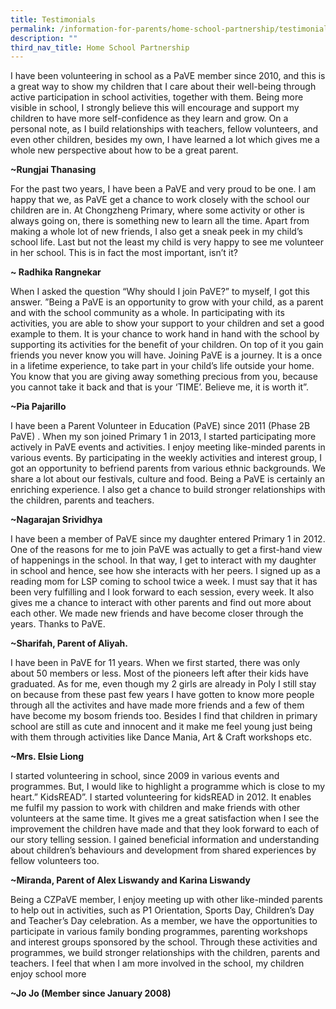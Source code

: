 ```yaml
---
title: Testimonials
permalink: /information-for-parents/home-school-partnership/testimonials/
description: ""
third_nav_title: Home School Partnership
---
```

<p>I have been volunteering in school as a PaVE member since 2010, and this is a great way to show my children that I care about their well-being through active participation in school activities, together with them. Being more visible in school, I strongly believe this will encourage and support my children to have more self-confidence as they learn and grow. On a personal note, as I build relationships with teachers, fellow volunteers, and even other children, besides my own, I have learned a lot which gives me a whole new perspective about how to be a great parent.</p>
<p><strong>~Rungjai Thanasing</strong></p>
<p>For the past two years, I have been a PaVE and very proud to be one. I am happy that we, as PaVE get a chance to work closely with the school our children are in. At Chongzheng Primary, where some activity or other is always going on, there is something new to learn all the time. Apart from making a whole lot of new friends, I also get a sneak peek in my child&rsquo;s school life. Last but not the least my child is very happy to see me volunteer in her school. This is in fact the most important, isn&rsquo;t it?</p>
<p><strong>~ Radhika Rangnekar</strong></p>
<p>When I asked the question &ldquo;Why should I join PaVE?&rdquo; to myself, I got this answer. &rdquo;Being a PaVE is an opportunity to grow with your child, as a parent and with the school community as a whole. In participating with its activities, you are able to show your support to your children and set a good example to them. It is your chance to work hand in hand with the school by supporting its activities for the benefit of your children. On top of it you gain friends you never know you will have. Joining PaVE is a journey. It is a once in a lifetime experience, to take part in your child&rsquo;s life outside your home. You know that you are giving away something precious from you, because you cannot take it back and that is your &lsquo;TIME&rsquo;. Believe me, it is worth it&rdquo;.</p>
<p><strong>~Pia Pajarillo</strong></p>
<p>I have been a Parent Volunteer in Education (PaVE) since 2011 (Phase 2B PaVE) . When my son joined Primary 1 in 2013, I started participating more actively in PaVE events and activities. I enjoy meeting like-minded parents in various events. By participating in the weekly activities and interest group, I got an opportunity to befriend parents from various ethnic backgrounds. We share a lot about our festivals, culture and food. Being a PaVE is certainly an enriching experience. I also get a chance to build stronger relationships with the children, parents and teachers.</p>
<p><strong>~Nagarajan Srividhya</strong></p>
<p>I have been a member of PaVE since my daughter entered Primary 1 in 2012. One of the reasons for me to join PaVE was actually to get a first-hand view of happenings in the school. In that way, I get to interact with my daughter in school and hence, see how she interacts with her peers. I signed up as a reading mom for LSP coming to school twice a week. I must say that it has been very fulfilling and I look forward to each session, every week. It also gives me a chance to interact with other parents and find out more about each other. We made new friends and have become closer through the years. Thanks to PaVE.</p>
<p><strong>~Sharifah, Parent of Aliyah.</strong></p>
<p>I have been in PaVE for 11 years. When we first started, there was only about 50 members or less. Most of the pioneers left after their kids have graduated. As for me, even though my 2 girls are already in Poly I still stay on because from these past few years I have gotten to know more people through all the activites and have made more friends and a few of them have become my bosom friends too. Besides I find that children in primary school are still as cute and innocent and it make me feel young just being with them through activities like Dance Mania, Art &amp; Craft workshops etc.</p>
<p><strong>~Mrs. Elsie Liong</strong></p>
<p>I started volunteering in school, since 2009 in various events and programmes. But, I would like to highlight a programme which is close to my heart.&rdquo; KidsREAD&rdquo;. I started volunteering for kidsREAD in 2012. It enables me fulfil my passion to work with children and make friends with other volunteers at the same time. It gives me a great satisfaction when I see the improvement the children have made and that they look forward to each of our story telling session. I gained beneficial information and understanding about children&rsquo;s behaviours and development from shared experiences by fellow volunteers too.</p>
<p><strong>~Miranda, Parent of Alex Liswandy and Karina Liswandy</strong></p>
<p>Being a CZPaVE member, I enjoy meeting up with other like-minded parents to help out in activities, such as P1 Orientation, Sports Day, Children&rsquo;s Day and Teacher&rsquo;s Day celebration. As a member, we have the opportunities to participate in various family bonding programmes, parenting workshops and interest groups sponsored by the school. Through these activities and programmes, we build stronger relationships with the children, parents and teachers. I feel that when I am more involved in the school, my children enjoy school more</p>
<p><strong>~Jo Jo (Member since January 2008)</strong></p>